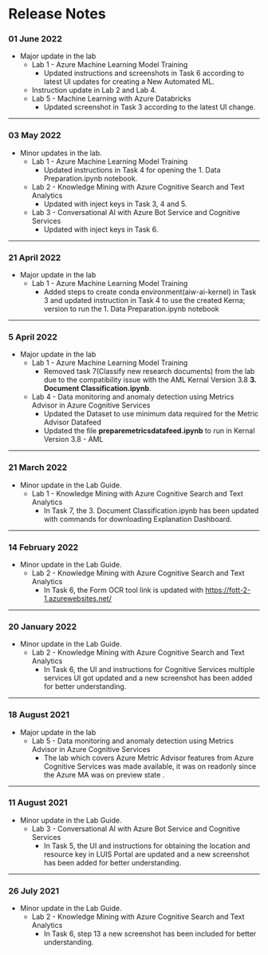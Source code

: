 # Release Notes

### 01 June 2022
* Major update in the lab
  * Lab 1 - Azure Machine Learning Model Training
    - Updated instructions and screenshots in Task 6 according to latest UI updates for creating a New Automated ML.
  * Instruction update in Lab 2 and Lab 4.
  * Lab 5 - Machine Learning with Azure Databricks
    - Updated screenshot in Task 3 according to the latest UI change.
-----------------------------------------------------------------

### 03 May 2022
* Minor updates in the lab.
  * Lab 1 - Azure Machine Learning Model Training
    - Updated instructions in Task 4 for opening the 1. Data Preparation.ipynb notebook.
  * Lab 2 - Knowledge Mining with Azure Cognitive Search and Text Analytics
    - Updated with inject keys in Task 3, 4 and 5.
  * Lab 3 - Conversational AI with Azure Bot Service and Cognitive Services
    - Updated with inject keys in Task 6.
-----------------------------------------------------------------

### 21 April 2022
* Major update in the lab
  * Lab 1 - Azure Machine Learning Model Training
    - Added steps to create conda environment(aiw-ai-kernel) in Task 3 and updated instruction in Task 4 to use the created Kerna; version to run the 1. Data Preparation.ipynb notebook
-----------------------------------------------------------------

### 5 April 2022
* Major update in the lab
  * Lab 1 - Azure Machine Learning Model Training
    - Removed task 7(Classify new research documents) from the lab due to the compatibility issue with the AML Kernal Version 3.8 **3. Document Classification.ipynb**.
  * Lab 4 - Data monitoring and anomaly detection using Metrics Advisor in Azure Cognitive Services
    - Updated the Dataset to use minimum data required for the Metric Advisor Datafeed
    - Updated the file **preparemetricsdatafeed.ipynb** to run in Kernal Version 3.8 - AML
-----------------------------------------------------------------

### 21 March 2022
* Minor update in the Lab Guide.
  * Lab 1 - Knowledge Mining with Azure Cognitive Search and Text Analytics
    - In Task 7, the 3. Document Classification.ipynb has been updated with commands for downloading Explanation Dashboard.
-----------------------------------------------------------------

### 14 February 2022
* Minor update in the Lab Guide.
  * Lab 2 - Knowledge Mining with Azure Cognitive Search and Text Analytics
    - In Task 6, the Form OCR tool link is updated with https://fott-2-1.azurewebsites.net/
-----------------------------------------------------------------

### 20 January 2022
* Minor update in the Lab Guide.
  * Lab 2 - Knowledge Mining with Azure Cognitive Search and Text Analytics
    - In Task 6, the UI and instructions for Cognitive Services multiple services UI got updated and a new screenshot has been added for better understanding. 
-----------------------------------------------------------------

### 18 August 2021
* Major update in the lab
  * Lab 5 - Data monitoring and anomaly detection using Metrics Advisor in Azure Cognitive Services
    - The lab which covers Azure Metric Advisor features from Azure Cognitive Services was made available, it was on readonly since the Azure MA was on preview state
.
-----------------------------------------------------------------

### 11 August 2021
* Minor update in the Lab Guide.
  * Lab 3 - Conversational AI with Azure Bot Service and Cognitive Services
    - In Task 5, the UI and instructions for obtaining the location and resource key in LUIS Portal are updated and a new screenshot has been added for better understanding. 
-----------------------------------------------------------------

### 26 July 2021
* Minor update in the Lab Guide.
  * Lab 2 - Knowledge Mining with Azure Cognitive Search and Text Analytics
    - In Task 6, step 13 a new screenshot has been included for better understanding.

